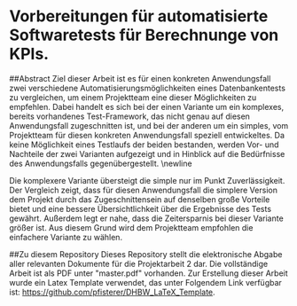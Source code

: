 # Vorbereitungen für automatisierte Softwaretests für Berechnunge von KPIs.
##Abstract
Ziel dieser Arbeit ist es für einen konkreten Anwendungsfall zwei verschiedene Automatisierungsmöglichkeiten eines Datenbankentests zu vergleichen, um einem Projektteam eine dieser Möglichkeiten zu empfehlen. Dabei handelt es sich bei der einen Variante um ein komplexes, bereits vorhandenes Test-Framework, das nicht genau auf diesen Anwendungsfall zugeschnitten ist, und bei der anderen um ein simples, vom Projektteam für diesen konkreten Anwendungsfall speziell entwickeltes. Da keine Möglichkeit eines Testlaufs der beiden bestanden, werden Vor- und Nachteile der zwei Varianten aufgezeigt und in Hinblick auf die Bedürfnisse des Anwendungsfalls gegenübergestellt. 
\newline

Die komplexere Variante übersteigt die simple nur im Punkt Zuverlässigkeit. Der Vergleich zeigt, dass für diesen Anwendungsfall die simplere Version dem Projekt durch das Zugeschnittensein auf denselben große Vorteile bietet und eine bessere Übersichtlichkeit über die Ergebnisse des Tests gewährt. Außerdem legt er nahe, dass die Zeitersparnis bei dieser Variante größer ist. Aus diesem Grund wird dem Projektteam empfohlen die einfachere Variante zu wählen.


##Zu diesem Repository
Dieses Repository stellt die elektronische Abgabe aller relevanten Dokumente für die Projektarbeit 2 dar.
Die vollständige Arbeit ist als PDF unter "master.pdf" vorhanden.
Zur Erstellung dieser Arbeit wurde ein Latex Template verwendet, das unter Folgendem Link verfügbar ist: https://github.com/pfisterer/DHBW_LaTeX_Template.
